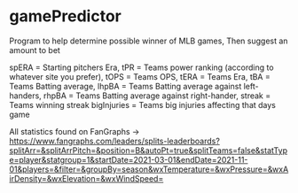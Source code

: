 # gamePredictor

Program to help determine possible winner of MLB games, Then suggest an amount to bet

spERA = Starting pitchers Era, tPR = Teams power ranking (according to whatever site you prefer), tOPS = Teams OPS, tERA = Teams Era, tBA = Teams Batting average, lhpBA = Teams Batting average against left-handers, rhpBA = Teams Batting average against right-hander, streak = Teams winning streak bigInjuries = Teams big injuries affecting that days game

All statistics found on FanGraphs -> https://www.fangraphs.com/leaders/splits-leaderboards?splitArr=&splitArrPitch=&position=B&autoPt=true&splitTeams=false&statType=player&statgroup=1&startDate=2021-03-01&endDate=2021-11-01&players=&filter=&groupBy=season&wxTemperature=&wxPressure=&wxAirDensity=&wxElevation=&wxWindSpeed=
